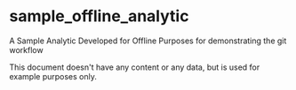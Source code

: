 # sample_offline_analytic
A Sample Analytic Developed for Offline Purposes for demonstrating the git workflow

This document doesn't have any content or any data, but is used for example purposes only.

